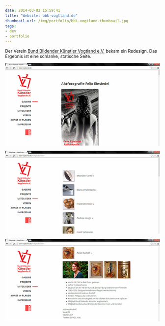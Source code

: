 ```yaml
---
date: 2014-03-02 15:59:41
title: "Website: bbk-vogtland.de"
thumbnail-url: /img/portfolio/bbk-vogtland-thumbnail.jpg
tags:
- dev
- portfolio
---
```

Der Verein [Bund Bildender Künstler Vogtland e.V.](http://bbk-vogtland.de) bekam ein Redesign. Das Ergebnis ist eine schlanke, statische Seite.

![BBK Vogtland Startseite](/img/portfolio/bbk-vogtland-1.jpg)

![BBK Vogtland Mitgliederseite](/img/portfolio/bbk-vogtland-2.jpg)

![BBK Vogtland Detailansicht der Mitglieder](/img/portfolio/bbk-vogtland-3.jpg)
